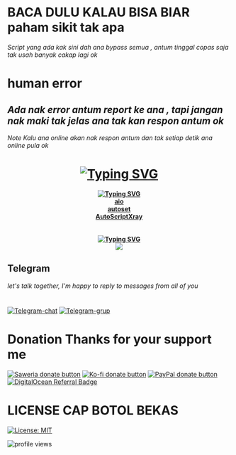 # BACA DULU KALAU BISA BIAR paham sikit tak apa
*Script yang ada kak sini dah ana bypass semua , antum tinggal copas saja tak usah banyak cakap lagi ok*
# human error
*Ada nak error antum report ke ana , tapi jangan nak maki tak jelas ana tak kan respon antum ok*
-
*Note Kalu ana online akan nak respon antum dan tak setiap detik ana online pula ok*

<div>
<h1 align="center"><a href="https://git.io/typing-svg"><img src="https://readme-typing-svg.demolab.com?font=Playfair+Display&weight=600&pause=1000&color=0600F7&center=true&vCenter=true&width=435&lines=Welcome+to+givpn+in+github;Not+an+expert+just+a+hobbyist" alt="Typing SVG" /></a></h1>
</div>
<div>
<p align="center">
  <b><a href="https://git.io/typing-svg"><img src="https://readme-typing-svg.demolab.com?font=Playfair+Display&weight=600&pause=1000&color=F70000&center=true&vCenter=true&width=435&lines=Pinned+favorites" alt="Typing SVG" /></a></b><br>
  <b><a href="https://github.com/givpn/aio">aio</a></b><br>
  <b><a href="https://github.com/givpn/autoset">autoset</a></b><br>
  <b><a href="https://github.com/givpn/AutoScriptXray">AutoScriptXray</a></b><br>
  <br><br>
    <b><a href="https://git.io/typing-svg"><img src="https://readme-typing-svg.demolab.com?font=Playfair+Display&weight=600&pause=1000&color=17F704&center=true&vCenter=true&width=435&lines=DON'T+FORGET+TO+BE+HAPPY" alt="Typing SVG" /></a></b><br>
  <img src="https://media.giphy.com/media/xpipBcvgSTptK/giphy.gif">
</p>
  </div>

## Telegram
*let's talk together, I'm happy to reply to messages from all of you*
#
[![Telegram-chat](https://img.shields.io/badge/Chat-Telegram-blue)](https://t.me/givpn/)
[![Telegram-grup](https://img.shields.io/badge/Grup-Telegram-blue)](https://t.me/givpn_grup)

# Donation Thanks for your support me
[![Saweria donate button](https://img.shields.io/badge/Donate-Saweria-red)](https://saweria.co/givpn11)
[![Ko-fi donate button](https://img.shields.io/badge/Donate-Ko--fi-red)](https://ko-fi.com/givpn11)
[![PayPal donate button](https://img.shields.io/badge/Donate-PayPal-blue)](https://paypal.me/givpn11)
<a href="https://www.digitalocean.com/?refcode=8a474003bf18&utm_campaign=Referral_Invite&utm_medium=Referral_Program&utm_source=badge"><img src="https://web-platforms.sfo2.cdn.digitaloceanspaces.com/WWW/Badge%201.svg" alt="DigitalOcean Referral Badge" /></a>
# LICENSE CAP BOTOL BEKAS
[![License: MIT](https://img.shields.io/badge/License-MIT-blue.svg)](https://opensource.org/licenses/MIT)

![profile views](https://komarev.com/ghpvc/?username=givpn11&color=blue)
